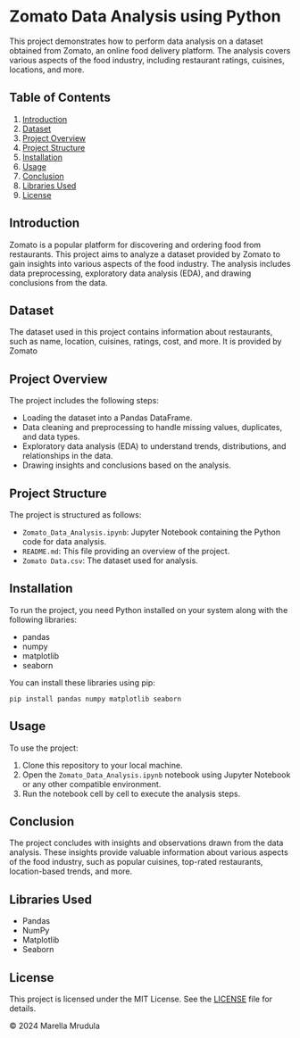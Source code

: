 # Zomato Data Analysis using Python

This project demonstrates how to perform data analysis on a dataset obtained from Zomato, an online food delivery platform. The analysis covers various aspects of the food industry, including restaurant ratings, cuisines, locations, and more.

## Table of Contents
1. [Introduction](#introduction)
2. [Dataset](#dataset)
3. [Project Overview](#project-overview)
4. [Project Structure](#project-structure)
5. [Installation](#installation)
6. [Usage](#usage)
7. [Conclusion](#conclusion)
8. [Libraries Used](#libraries-used)
9. [License](#license)

## Introduction

Zomato is a popular platform for discovering and ordering food from restaurants. This project aims to analyze a dataset provided by Zomato to gain insights into various aspects of the food industry. The analysis includes data preprocessing, exploratory data analysis (EDA), and drawing conclusions from the data.

## Dataset

The dataset used in this project contains information about restaurants, such as name, location, cuisines, ratings, cost, and more. It is provided by Zomato

## Project Overview

The project includes the following steps:

- Loading the dataset into a Pandas DataFrame.
- Data cleaning and preprocessing to handle missing values, duplicates, and data types.
- Exploratory data analysis (EDA) to understand trends, distributions, and relationships in the data.
- Drawing insights and conclusions based on the analysis.

## Project Structure

The project is structured as follows:

- `Zomato_Data_Analysis.ipynb`: Jupyter Notebook containing the Python code for data analysis.
- `README.md`: This file providing an overview of the project.
- `Zomato Data.csv`: The dataset used for analysis.

## Installation

To run the project, you need Python installed on your system along with the following libraries:

- pandas
- numpy
- matplotlib
- seaborn

You can install these libraries using pip:

```
pip install pandas numpy matplotlib seaborn
```

## Usage

To use the project:

1. Clone this repository to your local machine.
2. Open the `Zomato_Data_Analysis.ipynb` notebook using Jupyter Notebook or any other compatible environment.
3. Run the notebook cell by cell to execute the analysis steps.

## Conclusion

The project concludes with insights and observations drawn from the data analysis. These insights provide valuable information about various aspects of the food industry, such as popular cuisines, top-rated restaurants, location-based trends, and more.

## Libraries Used

- Pandas
- NumPy
- Matplotlib
- Seaborn


## License

This project is licensed under the MIT License. See the [LICENSE](LICENSE) file for details.

© 2024 Marella Mrudula
